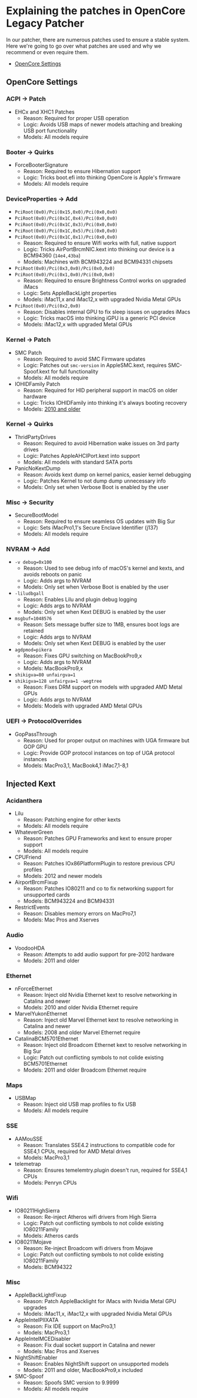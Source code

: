 # Explaining the patches in OpenCore Legacy Patcher

In our patcher, there are numerous patches used to ensure a stable system. Here we're going to go over what patches are used and why we recommend or even require them.

* [OpenCore Settings](#opencore-settings)

## OpenCore Settings

### ACPI -> Patch

* EHCx and XHC1 Patches
  * Reason: Required for proper USB operation
  * Logic: Avoids USB maps of newer models attaching and breaking USB port functionality
  * Models: All models require

### Booter -> Quirks

* ForceBooterSignature
  * Reason: Required to ensure Hibernation support
  * Logic: Tricks boot.efi into thinking OpenCore is Apple's firmware
  * Models: All models require

### DeviceProperties -> Add

* `PciRoot(0x0)/Pci(0x15,0x0)/Pci(0x0,0x0)`
* `PciRoot(0x0)/Pci(0x1C,0x4)/Pci(0x0,0x0)`
* `PciRoot(0x0)/Pci(0x1C,0x3)/Pci(0x0,0x0)`
* `PciRoot(0x0)/Pci(0x1C,0x5)/Pci(0x0,0x0)`
* `PciRoot(0x0)/Pci(0x1C,0x1)/Pci(0x0,0x0)`
  * Reason: Required to ensure Wifi works with full, native support
  * Logic: Tricks AirPortBrcmNIC.kext into thinking our device is a BCM94360 (`14e4,43ba`)
  * Models: Machines with BCM943224 and BCM94331 chipsets
* `PciRoot(0x0)/Pci(0x3,0x0)/Pci(0x0,0x0)`
* `PciRoot(0x0)/Pci(0x1,0x0)/Pci(0x0,0x0)`
  * Reason: Required to ensure Brightness Control works on upgraded iMacs
  * Logic: Sets AppleBackLight properties
  * Models: iMac11,x and iMac12,x with upgraded Nvidia Metal GPUs
* `PciRoot(0x0)/Pci(0x2,0x0)`
  * Reason: Disables internal GPU to fix sleep issues on upgrades iMacs
  * Logic: Tricks macOS into thinking iGPU is a generic PCI device
  * Models: iMac12,x with upgraded Metal GPUs

### Kernel -> Patch

* SMC Patch
  * Reason: Required to avoid SMC Firmware updates
  * Logic: Patches out `smc-version` in AppleSMC.kext, requires SMC-Spoof.kext for full functionality
  * Models: All models require
* IOHIDFamily Patch
  * Reason: Required for HID peripheral support in macOS on older hardware
  * Logic: Tricks IOHIDFamily into thinking it's always booting recovery
  * Models: [2010 and older](https://github.com/dortania/OpenCore-Legacy-Patcher/blob/79ab028b0a039e97a528e0b99c876d95d9c2d41d/Resources/ModelArray.py#L310-L332)

### Kernel -> Quirks

* ThridPartyDrives
  * Reason: Required to avoid Hibernation wake issues on 3rd party drives
  * Logic: Patches AppleAHCIPort.kext into support
  * Models: All models with standard SATA ports
* PanicNoKextDump
  * Reason: Avoids kext dump on kernel panics, easier kernel debugging
  * Logic: Patches Kernel to not dump dump unnecessary info
  * Models: Only set when Verbose Boot is enabled by the user

### Misc -> Security

* SecureBootModel
  * Reason: Required to ensure seamless OS updates with Big Sur
  * Logic: Sets iMacPro1,1's Secure Enclave Identifier (j137)
  * Models: All models require

### NVRAM -> Add

* `-v debug=0x100`
  * Reason: Used to see debug info of macOS's kernel and kexts, and avoids reboots on panic
  * Logic: Adds args to NVRAM
  * Models: Only set when Verbose Boot is enabled by the user
* `-liludbgall`
  * Reason: Enables Lilu and plugin debug logging
  * Logic: Adds args to NVRAM
  * Models: Only set when Kext DEBUG is enabled by the user
* `msgbuf=1048576`
  * Reason: Sets message buffer size to 1MB, ensures boot logs are retained
  * Logic: Adds args to NVRAM
  * Models: Only set when Kext DEBUG is enabled by the user
* `agdpmod=pikera`
  * Reason: Fixes GPU switching on MacBookPro9,x
  * Logic: Adds args to NVRAM
  * Models: MacBookPro9,x
* `shikigva=80 unfairgva=1`
* `shikigva=128 unfairgva=1 -wegtree`
  * Reason: Fixes DRM support on models with upgraded AMD Metal GPUs
  * Logic: Adds args to NVRAM
  * Models: Models with upgraded AMD Metal GPUs
### UEFI -> ProtocolOverrides

* GopPassThrough
  * Reason: Used for proper output on machines with UGA firmware but GOP GPU
  * Logic: Provide GOP protocol instances on top of UGA protocol instances 
  * Models: MacPro3,1, MacBook4,1 iMac7,1-8,1

## Injected Kext

### Acidanthera

* Lilu
  * Reason: Patching engine for other kexts
  * Models: All models require
* WhateverGreen
  * Reason: Patches GPU Frameworks and kext to ensure proper support
  * Models: All models require
* CPUFriend
  * Reason: Patches IOx86PlatformPlugin to restore previous CPU profiles
  * Models: 2012 and newer models
* AirportBrcmFixup
  * Reason: Patches IO80211 and co to fix networking support for unsupported cards
  * Models: BCM943224 and BCM94331
* RestrictEvents
  * Reason: Disables memory errors on MacPro7,1
  * Models: Mac Pros and Xserves

### Audio

* VoodooHDA
  * Reason: Attempts to add audio support for pre-2012 hardware
  * Models: 2011 and older

### Ethernet

* nForceEthernet
  * Reason: Inject old Nvidia Ethernet kext to resolve networking in Catalina and newer
  * Models: 2010 and older Nvidia Ethernet require
* MarvelYukonEthernet
  * Reason: Inject old Marvel Ethernet kext to resolve networking in Catalina and newer
  * Models: 2008 and older Marvel Ethernet require
* CatalinaBCM5701Ethernet
  * Reason: Inject old Broadcom Ethernet kext to resolve networking in Big Sur
  * Logic: Patch out conflicting symbols to not colide existing BCM5701Ethernet
  * Models: 2011 and older Broadcom Ethernet require

### Maps

* USBMap
  * Reason: Inject old USB map profiles to fix USB
  * Models: All models require

### SSE

* AAMouSSE
  * Reason: Translates SSE4.2 instructions to compatible code for SSE4,1 CPUs, required for AMD Metal drives
  * Models: MacPro3,1
* telemetrap
  * Reason: Ensures temelemtry.plugin doesn't run, required for SSE4,1 CPUs
  * Models: Penryn CPUs

### Wifi

* IO80211HighSierra
  * Reason: Re-inject Atheros wifi drivers from High Sierra
  * Logic: Patch out conflicting symbols to not colide existing IO80211Family
  * Models: Atheros cards
* IO80211Mojave
  * Reason: Re-inject Broadcom wifi drivers from Mojave
  * Logic: Patch out conflicting symbols to not colide existing IO80211Family
  * Models: BCM94322

### Misc

* AppleBackLightFixup
  * Reason: Patch AppleBacklight for iMacs with Nvidia Metal GPU upgrades
  * Models: iMac11,x, iMac12,x with upgraded Nvidia Metal GPUs
* AppleIntelPIIXATA
  * Reason: Fix IDE support on MacPro3,1
  * Models: MacPro3,1
* AppleIntelMCEDisabler
  * Reason: Fix dual socket support in Catalina and newer
  * Models: Mac Pros and Xserves
* NightShiftEnabler
  * Reason: Enables NightShift support on unsupported models
  * Models: 2011 and older, MacBookPro9,x included
* SMC-Spoof
  * Reason: Spoofs SMC version to 9.9999
  * Models: All models require
